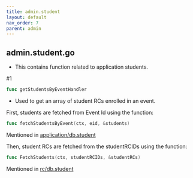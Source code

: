 ```yaml
---
title: admin.student
layout: default
nav_order: 7 
parent: admin
---
```

## admin.student.go

* This contains function related to application students.

#1
```go 
func getStudentsByEventHandler
```
* Used to get an array of student RCs enrolled in an event.

First, students are fetched from Event Id using the function: 
```go 
func fetchStudentsByEvent(ctx, eid, &students)
```
Mentioned in [application/db.student]()

Then, student RCs are fetched from the studentRCIDs using the function:

```go 
func FetchStudents(ctx, studentRCIDs, &studentRCs)
```
Mentioned in [rc/db.student]()
